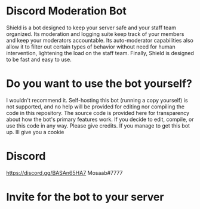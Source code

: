 # Discord Moderation Bot
Shield is a bot designed to keep your server safe and your staff team organized. Its moderation and logging suite keep track of your members and keep your moderators accountable. Its auto-moderator capabilities also allow it to filter out certain types of behavior without need for human intervention, lightening the load on the staff team. Finally, Shield is designed to be fast and easy to use.

# Do you want to use the bot yourself?

I wouldn't recommend it. Self-hosting this bot (running a copy yourself) is not supported, and no help will be provided for editing nor compiling the code in this repository. The source code is provided here for transparency about how the bot's primary features work. If you decide to edit, compile, or use this code in any way. Please give credits. If you manage to get this bot up. Ill give you a cookie


# Discord
https://discord.gg/BASAn65HA7 Mosaab#7777

# Invite for the bot to your server


